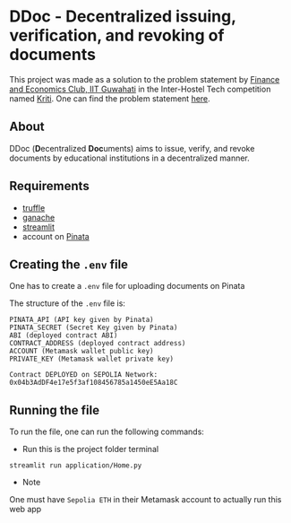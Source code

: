 # DDoc - Decentralized issuing, verification, and revoking of documents

This project was made as a solution to the problem statement by [Finance and Economics Club, IIT Guwahati](https://finnecoiitg.github.io/) in the Inter-Hostel Tech competition named [Kriti](https://kriti2024.onrender.com/). One can find the problem statement [here](PS.pdf).

## About

DDoc (**D**ecentralized **Doc**uments) aims to issue, verify, and revoke documents by educational institutions in a decentralized manner.

## Requirements

* [truffle](https://trufflesuite.com/)
* [ganache](https://trufflesuite.com/ganache/)
* [streamlit](https://streamlit.io/)
* account on [Pinata](https://www.pinata.cloud/)

## Creating the `.env` file

One has to create a `.env` file for uploading documents on Pinata

The structure of the `.env` file is:
```
PINATA_API (API key given by Pinata)
PINATA_SECRET (Secret Key given by Pinata)
ABI (deployed contract ABI)
CONTRACT_ADDRESS (deployed contract address)
ACCOUNT (Metamask wallet public key)
PRIVATE_KEY (Metamask wallet private key)
```

`Contract DEPLOYED on SEPOLIA Network: 0x04b3AdDF4e17e5f3af108456785a1450eE5Aa18C`

## Running the file

To run the file, one can run the following commands:

* Run this is the project folder terminal
```
streamlit run application/Home.py
```

* Note

One must have `Sepolia ETH` in their Metamask account to actually run this web app
